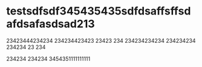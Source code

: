 # testsdfsdf345435435sdfdsaffsffsdafdsafasdsad213


23423444234234 234234423423 23423 234 234234234234 234234234 234234 
23
234


234234 234234 3454351111111111